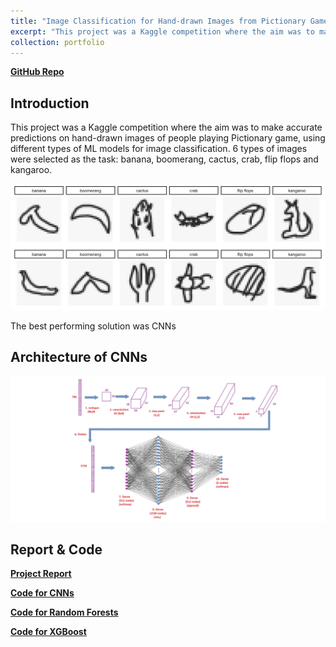 ```yaml
---
title: "Image Classification for Hand-drawn Images from Pictionary Game"
excerpt: "This project was a Kaggle competition where the aim was to make accurate predictions on hand-drawn images of people playing Pictionary game, using different types of ML models for image classification<br/><br/><em>Keywords: Image Recognition, Deep Learning</em><br/><br/><img src='/images/pictionary.png'>"
collection: portfolio
---
```

[**GitHub Repo**](https://github.com/halannhile/pictionary-image-classification/tree/main)
## Introduction 

This project was a Kaggle competition where the aim was to make accurate predictions on hand-drawn images of people playing Pictionary game, using different types of ML models for image classification. 6 types of images were selected as the task: banana, boomerang, cactus, crab, flip flops and kangaroo. 

<img src="/images/pictionary.png" width="800">

The best performing solution was CNNs 

## Architecture of CNNs 

<img src="/images/CNNs.jpg" width="800">

## Report & Code

[**Project Report**](https://drive.google.com/file/d/16ixifGk9EpleNRpn4dzpcLpX0fuovp9f/view)

[**Code for CNNs**](https://github.com/halannhile/pictionary-image-classification/tree/main/CNNs)

[**Code for Random Forests**](https://github.com/halannhile/pictionary-image-classification/blob/main/Random%20Forests.Rmd)

[**Code for XGBoost**](https://github.com/halannhile/pictionary-image-classification/blob/main/XGBoost.Rmd)
